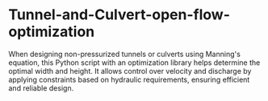 # Tunnel-and-Culvert-open-flow-optimization
When designing non-pressurized tunnels or culverts using Manning's equation, this Python script with an optimization library helps determine the optimal width and height. It allows control over velocity and discharge by applying constraints based on hydraulic requirements, ensuring efficient and reliable design.
